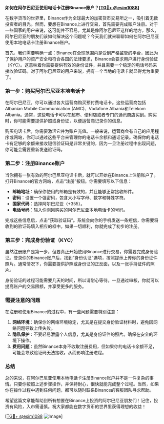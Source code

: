 **如何在阿尔巴尼亚使用电话卡注册Binance账户？[[TG💪+ @esim1088](https://t.me/s/esim1088)]**

在数字货币的世界里，Binance作为全球最大的加密货币交易所之一，吸引着无数投资者的目光。然而，要想在Binance上进行交易，首先需要完成账户注册。对于一些国家的用户来说，这可能并不容易，尤其是像阿尔巴尼亚这样的地方。那么，阿尔巴尼亚的朋友们该如何解决这个问题呢？今天我们就来聊聊如何在阿尔巴尼亚使用本地电话卡注册Binance账户。

首先，我们需要明确一点：Binance在全球范围内是受到严格监管的平台，因此为了保护用户的资产安全和符合各国的法律要求，Binance会要求用户进行身份验证（KYC）。这意味着你需要提供有效的身份证件，并且需要一个稳定的电话号码来接收验证码。对于阿尔巴尼亚的用户来说，拥有一个当地的电话卡就显得尤为重要了。

### 第一步：购买阿尔巴尼亚本地电话卡

在阿尔巴尼亚，你可以通过各大运营商购买预付费电话卡。这些运营商包括Albanian Mobile Communication (AMC)、Vodafone Albania和Telekom Albania。通常，这些电话卡可以在超市、便利店或者专门的通讯商店买到。购买时，你可能需要提供护照或身份证，以便运营商记录你的信息。

购买电话卡后，你需要激活它并为账户充值。一般来说，运营商会有自己的应用程序或网站，你可以通过这些平台来管理你的电话卡余额和通话记录。确保你的电话卡有足够的余额来接收短信验证码是非常关键的，因为一旦注册过程中出现问题，你可能会需要重新发送验证码。

### 第二步：注册Binance账户

当你拥有一张有效的阿尔巴尼亚电话卡后，就可以开始在Binance上注册账户了。打开Binance的官方网站，点击“注册”按钮。你需要填写以下信息：

- **邮箱地址**：确保你使用的邮箱是有效的，并且能够正常接收邮件。
- **密码**：设置一个强密码，包含大小写字母、数字和特殊字符。
- **国家代码**：选择阿尔巴尼亚（+355）。
- **电话号码**：输入你刚刚购买的阿尔巴尼亚本地电话卡的号码。

完成这些信息后，点击“获取验证码”。系统会向你的手机发送一条短信，你需要将收到的验证码填入相应的框中。如果一切顺利，你就完成了初步的注册。

### 第三步：完成身份验证（KYC）

虽然注册账户是第一步，但要真正开始使用Binance进行交易，你需要完成身份验证。登录你的Binance账户后，找到“身份认证”选项，按照提示上传你的身份证件照片。通常情况下，你需要提供护照或身份证的正反面，以及一张手持证件的照片。

身份验证的过程可能需要几天的时间，所以请耐心等待。一旦通过审核，你就可以提高账户的交易限额，并享受更多的服务。

### 需要注意的问题

在注册和使用Binance的过程中，有一些问题需要特别注意：

1. **网络环境**：确保你的网络环境稳定，尤其是在提交身份验证材料时，避免因网络问题导致上传失败。
2. **隐私保护**：不要轻易泄露个人信息，尤其是身份证件的照片。确保在安全的环境下操作。
3. **费用问题**：虽然Binance本身不收取注册费用，但如果你的电话卡余额不足，可能会导致验证码无法接收，从而影响注册进程。

### 总结

总的来说，在阿尔巴尼亚使用本地电话卡注册Binance账户并不是一件复杂的事情。只要你按照上述步骤操作，并保持耐心，很快就能完成整个过程。当然，如果你在操作过程中遇到任何问题，都可以随时联系Binance的客服团队寻求帮助。

希望这篇文章能帮助到所有想要在Binance上投资的阿尔巴尼亚朋友们！记住，投资有风险，入市需谨慎。祝大家都能在数字货币的世界里获得理想的收益！

[[TG💪+ @esim1088](https://t.me/s/esim1088) ![Image](https://i.postimg.cc/4NQfJmqS/Snipaste-2025-05-13-00-14-12.png)]